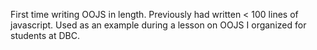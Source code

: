 First time writing OOJS in length. Previously had written < 100 lines of javascript. Used as an example during a lesson on OOJS I organized for students at DBC.
